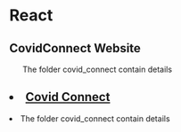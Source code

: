 # React

## CovidConnect Website
<ul>The folder covid_connect contain details</ul>

  <h2><li><a href="https://covid-connect-fjyhulpdy.vercel.app/" target="_blank"> Covid Connect</a></li></h2>
  
  <li>The folder covid_connect contain details</li>